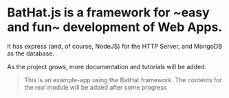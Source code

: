 # BatHat.js is a framework for ~easy and fun~ development of Web Apps.

It has express (and, of course, NodeJS) for the HTTP Server, and MongoDB
as the database.


As the project grows, more documentation and tutorials will be added.

> This is an example-app using the BatHat framework. The contents for the real module will be added after some progress 
